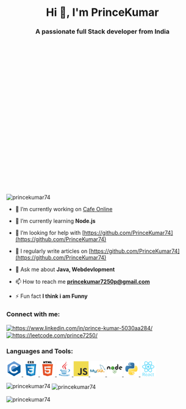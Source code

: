 <h1 align="center">Hi 👋, I'm PrinceKumar</h1>
<h3 align="center">A passionate full Stack developer from India</h3>

<img align="right" alt="coding" width="400" src="data:image/gif;base64,R0lGODlhAQABAIAAAAAAAP///yH5BAEAAAAALAAAAAABAAEAAAIBRAA7">

<p align="left"> <img src="https://komarev.com/ghpvc/?username=princekumar74&label=Profile%20views&color=0e75b6&style=flat" alt="princekumar74" /> </p>

- 🔭 I’m currently working on [Cafe Online](https://main--iridescent-kataifi-df3f89.netlify.app/)

- 🌱 I’m currently learning **Node.js**

- 🤝 I’m looking for help with [https://github.com/PrinceKumar74](https://github.com/PrinceKumar74)

- 📝 I regularly write articles on [https://github.com/PrinceKumar74](https://github.com/PrinceKumar74)

- 💬 Ask me about **Java, Webdevlopment**

- 📫 How to reach me **princekumar7250p@gmail.com**

- ⚡ Fun fact **I think i am Funny**

<h3 align="left">Connect with me:</h3>
<p align="left">
<a href="https://linkedin.com/in/https://www.linkedin.com/in/prince-kumar-5030aa284/" target="blank"><img align="center" src="https://raw.githubusercontent.com/rahuldkjain/github-profile-readme-generator/master/src/images/icons/Social/linked-in-alt.svg" alt="https://www.linkedin.com/in/prince-kumar-5030aa284/" height="30" width="40" /></a>
<a href="https://www.leetcode.com/https://leetcode.com/prince7250/" target="blank"><img align="center" src="https://raw.githubusercontent.com/rahuldkjain/github-profile-readme-generator/master/src/images/icons/Social/leet-code.svg" alt="https://leetcode.com/prince7250/" height="30" width="40" /></a>
</p>

<h3 align="left">Languages and Tools:</h3>
<p align="left"> <a href="https://www.cprogramming.com/" target="_blank" rel="noreferrer"> <img src="https://raw.githubusercontent.com/devicons/devicon/master/icons/c/c-original.svg" alt="c" width="40" height="40"/> </a> <a href="https://www.w3schools.com/css/" target="_blank" rel="noreferrer"> <img src="https://raw.githubusercontent.com/devicons/devicon/master/icons/css3/css3-original-wordmark.svg" alt="css3" width="40" height="40"/> </a> <a href="https://www.w3.org/html/" target="_blank" rel="noreferrer"> <img src="https://raw.githubusercontent.com/devicons/devicon/master/icons/html5/html5-original-wordmark.svg" alt="html5" width="40" height="40"/> </a> <a href="https://www.java.com" target="_blank" rel="noreferrer"> <img src="https://raw.githubusercontent.com/devicons/devicon/master/icons/java/java-original.svg" alt="java" width="40" height="40"/> </a> <a href="https://developer.mozilla.org/en-US/docs/Web/JavaScript" target="_blank" rel="noreferrer"> <img src="https://raw.githubusercontent.com/devicons/devicon/master/icons/javascript/javascript-original.svg" alt="javascript" width="40" height="40"/> </a> <a href="https://www.mysql.com/" target="_blank" rel="noreferrer"> <img src="https://raw.githubusercontent.com/devicons/devicon/master/icons/mysql/mysql-original-wordmark.svg" alt="mysql" width="40" height="40"/> </a> <a href="https://nodejs.org" target="_blank" rel="noreferrer"> <img src="https://raw.githubusercontent.com/devicons/devicon/master/icons/nodejs/nodejs-original-wordmark.svg" alt="nodejs" width="40" height="40"/> </a> <a href="https://www.python.org" target="_blank" rel="noreferrer"> <img src="https://raw.githubusercontent.com/devicons/devicon/master/icons/python/python-original.svg" alt="python" width="40" height="40"/> </a> <a href="https://reactjs.org/" target="_blank" rel="noreferrer"> <img src="https://raw.githubusercontent.com/devicons/devicon/master/icons/react/react-original-wordmark.svg" alt="react" width="40" height="40"/> </a> </p>

<p><img align="left" src="https://github-readme-stats.vercel.app/api/top-langs?username=princekumar74&show_icons=true&locale=en&layout=compact" alt="princekumar74" /></p>

<p>&nbsp;<img align="center" src="https://github-readme-stats.vercel.app/api?username=princekumar74&show_icons=true&locale=en" alt="princekumar74" /></p>

<p><img align="center" src="https://github-readme-streak-stats.herokuapp.com/?user=princekumar74&" alt="princekumar74" /></p>
